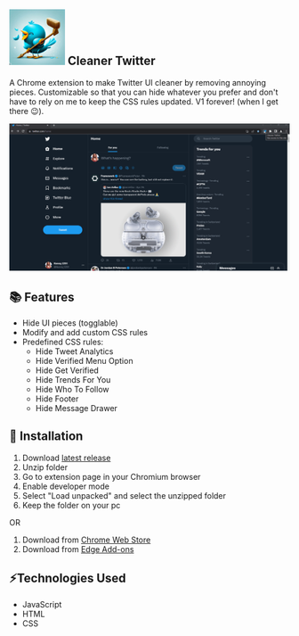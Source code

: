 ## <img src="https://github.com/Kenny1291/readme-assets/blob/main/cleaner-twitter/clean%20tw%20new%20icon.jpg" height="100" width="100"> Cleaner Twitter 

A Chrome extension to make Twitter UI cleaner by removing annoying pieces. Customizable so that you can hide whatever you prefer and don't have to rely on me to keep the CSS rules updated. V1 forever! (when I get there 😉).

![](https://github.com/Kenny1291/readme-assets/blob/main/cleaner-twitter/cleaner_twitter_showcase.gif)

## 📚 Features
- Hide UI pieces (togglable)
- Modify and add custom CSS rules
- Predefined CSS rules:
    - Hide Tweet Analytics
    - Hide Verified Menu Option
    - Hide Get Verified
    - Hide Trends For You
    - Hide Who To Follow
    - Hide Footer
    - Hide Message Drawer

## 📲 Installation
1. Download [latest release](https://github.com/Kenny1291/cleaner-twitter/releases)
2. Unzip folder
3. Go to extension page in your Chromium browser
4. Enable developer mode
5. Select "Load unpacked" and select the unzipped folder
6. Keep the folder on your pc

OR

1. Download from [Chrome Web Store](https://chrome.google.com/webstore/detail/cleaner-twitter/iplodopmopkmkpblangcjomcdfiidneo)
2. Download from [Edge Add-ons](https://microsoftedge.microsoft.com/addons/detail/jabjjnnceiebegglceajildfcdjjjjma)

## ⚡Technologies Used
- JavaScript
- HTML
- CSS
